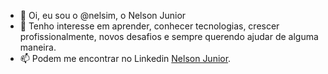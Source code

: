 - 👋 Oi, eu sou o @nelsim, o Nelson Junior
- 👀 Tenho interesse em aprender, conhecer tecnologias, crescer profissionalmente, novos desafios e sempre querendo ajudar de alguma maneira.
- 📫 Podem me encontrar no Linkedin [Nelson Junior](https://linkedin.com.br/in/otrindade).


